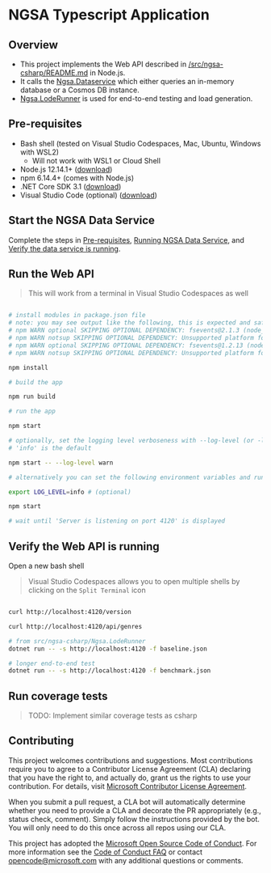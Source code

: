 # NGSA Typescript Application

## Overview

- This project implements the Web API described in [/src/ngsa-csharp/README.md](/src/ngsa-csharp/README.md) in Node.js.
- It calls the [Ngsa.Dataservice](/src/ngsa-csharp/Ngsa.DataService) which either queries an in-memory database or a Cosmos DB instance.
- [Ngsa.LodeRunner](/src/ngsa-csharp/Ngsa.LodeRunner) is used for end-to-end testing and load generation.

## Pre-requisites

- Bash shell (tested on Visual Studio Codespaces, Mac, Ubuntu, Windows with WSL2)
  - Will not work with WSL1 or Cloud Shell
- Node.js 12.14.1+ ([download](https://nodejs.org/en/download/))
- npm 6.14.4+ (comes with Node.js)
- .NET Core SDK 3.1 ([download](https://dotnet.microsoft.com/download))
- Visual Studio Code (optional) ([download](https://code.visualstudio.com/download))

## Start the NGSA Data Service

Complete the steps in [Pre-requisites](/src/ngsa-csharp/README.md#pre-requisites), [Running NGSA Data Service](/src/ngsa-csharp/README.md#running-ngsa-data-service), and [Verify the data service is running](/src/ngsa-csharp/README.md#verify-the-data-service-is-running).

## Run the Web API

> This will work from a terminal in Visual Studio Codespaces as well

```bash

# install modules in package.json file
# note: you may see output like the following, this is expected and safe to ignore
# npm WARN optional SKIPPING OPTIONAL DEPENDENCY: fsevents@2.1.3 (node_modules/chokidar/node_modules/fsevents):
# npm WARN notsup SKIPPING OPTIONAL DEPENDENCY: Unsupported platform for fsevents@2.1.3: wanted {"os":"darwin","arch":"any"} (current: {"os":"linux","arch":"x64"})
# npm WARN optional SKIPPING OPTIONAL DEPENDENCY: fsevents@1.2.13 (node_modules/fsevents):
# npm WARN notsup SKIPPING OPTIONAL DEPENDENCY: Unsupported platform for fsevents@1.2.13: wanted {"os":"darwin","arch":"any"} (current: {"os":"linux","arch":"x64"})

npm install

# build the app

npm run build

# run the app

npm start

# optionally, set the logging level verboseness with --log-level (or -l)
# 'info' is the default

npm start -- --log-level warn

# alternatively you can set the following environment variables and run without command line args

export LOG_LEVEL=info # (optional)

npm start

# wait until 'Server is listening on port 4120' is displayed

```

## Verify the Web API is running

Open a new bash shell

> Visual Studio Codespaces allows you to open multiple shells by clicking on the `Split Terminal` icon

```bash

curl http://localhost:4120/version

curl http://localhost:4120/api/genres

# from src/ngsa-csharp/Ngsa.LodeRunner
dotnet run -- -s http://localhost:4120 -f baseline.json

# longer end-to-end test
dotnet run -- -s http://localhost:4120 -f benchmark.json

```

## Run coverage tests

> TODO: Implement similar coverage tests as csharp

## Contributing

This project welcomes contributions and suggestions.  Most contributions require you to agree to a
Contributor License Agreement (CLA) declaring that you have the right to, and actually do, grant us
the rights to use your contribution. For details, visit [Microsoft Contributor License Agreement](https://cla.opensource.microsoft.com).

When you submit a pull request, a CLA bot will automatically determine whether you need to provide
a CLA and decorate the PR appropriately (e.g., status check, comment). Simply follow the instructions
provided by the bot. You will only need to do this once across all repos using our CLA.

This project has adopted the [Microsoft Open Source Code of Conduct](https://opensource.microsoft.com/codeofconduct/).
For more information see the [Code of Conduct FAQ](https://opensource.microsoft.com/codeofconduct/faq/) or
contact [opencode@microsoft.com](mailto:opencode@microsoft.com) with any additional questions or comments.
